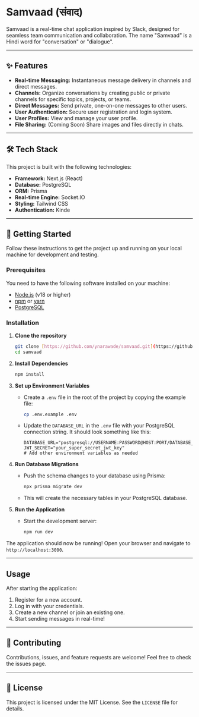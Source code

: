 # Samvaad (संवाद)

<!-- ![Samvaad Banner](https://via.placeholder.com/1200x300.png?text=Samvaad+-+Your+Team+Communication+Hub) -->

Samvaad is a real-time chat application inspired by Slack, designed for seamless team communication and collaboration. The name "Samvaad" is a Hindi word for "conversation" or "dialogue".

---

## ✨ Features

-   **Real-time Messaging:** Instantaneous message delivery in channels and direct messages.
-   **Channels:** Organize conversations by creating public or private channels for specific topics, projects, or teams.
-   **Direct Messages:** Send private, one-on-one messages to other users.
-   **User Authentication:** Secure user registration and login system.
-   **User Profiles:** View and manage your user profile.
-   **File Sharing:** (Coming Soon) Share images and files directly in chats.

---

## 🛠️ Tech Stack

This project is built with the following technologies:

-   **Framework:** Next.js (React)
-   **Database:** PostgreSQL
-   **ORM:** Prisma
-   **Real-time Engine:** Socket.IO
-   **Styling:** Tailwind CSS
-   **Authentication:** Kinde

---

## 🚀 Getting Started

Follow these instructions to get the project up and running on your local machine for development and testing.

### Prerequisites

You need to have the following software installed on your machine:

-   [Node.js](https://nodejs.org/) (v18 or higher)
-   [npm](https://www.npmjs.com/) or [yarn](https://yarnpkg.com/)
-   [PostgreSQL](https://www.postgresql.org/download/)

### Installation

1.  **Clone the repository**
    ```sh
    git clone [https://github.com/ynarawade/samvaad.git](https://github.com/ynarawade/samvaad.git)
    cd samvaad
    ```

2.  **Install Dependencies**
    ```sh
    npm install
    ```

3.  **Set up Environment Variables**
    -   Create a `.env` file in the root of the project by copying the example file:
        ```sh
        cp .env.example .env
        ```
    -   Update the `DATABASE_URL` in the `.env` file with your PostgreSQL connection string. It should look something like this:
        ```env
        DATABASE_URL="postgresql://USERNAME:PASSWORD@HOST:PORT/DATABASE_NAME"
        JWT_SECRET="your_super_secret_jwt_key"
        # Add other environment variables as needed
        ```

4.  **Run Database Migrations**
    -   Push the schema changes to your database using Prisma:
        ```sh
        npx prisma migrate dev
        ```
    -   This will create the necessary tables in your PostgreSQL database.

5.  **Run the Application**
    -   Start the development server:
        ```sh
        npm run dev
        ```

The application should now be running! Open your browser and navigate to `http://localhost:3000`.

---

##  Usage

After starting the application:
1.  Register for a new account.
2.  Log in with your credentials.
3.  Create a new channel or join an existing one.
4.  Start sending messages in real-time!

---

## 🤝 Contributing

Contributions, issues, and feature requests are welcome! Feel free to check the issues page.

---

## 📄 License

This project is licensed under the MIT License. See the `LICENSE` file for details.